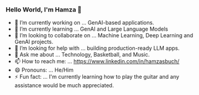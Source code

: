 ### Hello World, I'm Hamza 👋

- 🔭 I’m currently working on ... GenAI-based applications.
- 🌱 I’m currently learning ... GenAI and Large Language Models
- 👯 I’m looking to collaborate on ... Machine Learning, Deep Learning and GenAI projects.
- 🤔 I’m looking for help with ... building production-ready LLM apps.
- 💬 Ask me about ... Technology, Basketball, and Music.
- 📫 How to reach me: ... https://www.linkedin.com/in/hamzasbuch/
- 😄 Pronouns: ... He/Him
- ⚡ Fun fact: ... I'm currently learning how to play the guitar and any assistance would be much appreciated.

